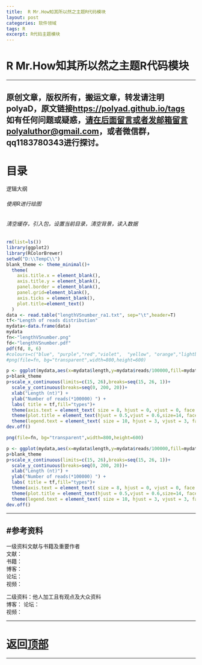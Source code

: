 ```yaml
---
title:  R Mr.How知其所以然之主题R代码模块
layout: post
categories: 软件领域
tags: R
excerpt: R代码主题模块
---
```

# R Mr.How知其所以然之主题R代码模块 <span id="home">

---

原创文章，版权所有，搬运文章，转发请注明polyaD，原文链接<https://polyad.github.io/tags>     
如有任何问题或疑惑，请在后面留言或者发邮箱留言polyaluthor@gmail.com，或者微信群，qq1183780343进行探讨。
---
# 目录
逻辑大纲  
###### 使用R进行绘图
###### 清空缓存，引入包，设置当前目录，清空背景，读入数据


```R
rm(list=ls())
library(ggplot2)
library(RColorBrewer)
setwd("D:\\TempC\\")
blank_theme <- theme_minimal()+
  theme(
    axis.title.x = element_blank(),
    axis.title.y = element_blank(),
    panel.border = element_blank(),
    panel.grid=element_blank(),
    axis.ticks = element_blank(),
    plot.title=element_text()
  )
data <- read.table("lengthVSnumber_ra1.txt", sep="\t",header=T)
tf<-"Length of reads distribution"
mydata<-data.frame(data)
mydata
fn<-"lengthVSnumber.png"
fd<-"lengthVSnumber.pdf"
pdf(fd, 8, 6)
#colours=c("blue", "purple","red","violet",  "yellow", "orange","lightblue")
#png(file=fn, bg="transparent",width=800,height=600)

p <- ggplot(mydata,aes(x=mydata$length,y=mydata$reads/100000,fill=mydata$group))+geom_bar(position="dodge",stat="identity")
p+blank_theme
p+scale_x_continuous(limits=c(15, 26),breaks=seq(15, 26, 1))+
  scale_y_continuous(breaks=seq(0, 200, 20))+
  xlab("Length (nt)") + 
  ylab("Number of reads(*100000) ") + 
  labs( title = tf,fill="types")+
  theme(axis.text = element_text( size = 8, hjust = 0, vjust = 0, face = 'bold'))+
  theme(plot.title = element_text(hjust = 0.5,vjust = 0.6,size=14, face="bold"))+
  theme(legend.text = element_text( size = 10, hjust = 3, vjust = 3, face = 'bold'))
dev.off()

png(file=fn, bg="transparent",width=800,height=600)

p <- ggplot(mydata,aes(x=mydata$length,y=mydata$reads/100000,fill=mydata$group))+geom_bar(position="dodge",stat="identity")
p+blank_theme
p+scale_x_continuous(limits=c(15, 26),breaks=seq(15, 26, 1))+
  scale_y_continuous(breaks=seq(0, 200, 20))+
  xlab("Length (nt)") + 
  ylab("Number of reads(*100000) ") + 
  labs( title = tf,fill="types")+
  theme(axis.text = element_text( size = 8, hjust = 0, vjust = 0, face = 'bold'))+
  theme(plot.title = element_text(hjust = 0.5,vjust = 0.6,size=14, face="bold"))+
  theme(legend.text = element_text( size = 10, hjust = 3, vjust = 3, face = 'bold'))
dev.off()

```




-----
#参考资料  
-----  
一级资料文献与书籍及重要作者  
文献：  
书籍：  
博客：   
论坛：   
视频：  

二级资料：他人加工且有观点及大众资料  
博客： 
论坛：   
视频：    



-----

# **返回[顶部](#home)**

---- 